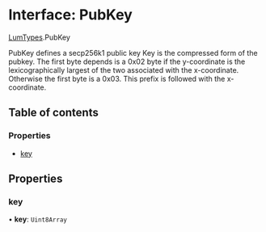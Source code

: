 # Interface: PubKey

[LumTypes](../modules/LumTypes.md).PubKey

PubKey defines a secp256k1 public key
Key is the compressed form of the pubkey. The first byte depends is a 0x02 byte
if the y-coordinate is the lexicographically largest of the two associated with
the x-coordinate. Otherwise the first byte is a 0x03.
This prefix is followed with the x-coordinate.

## Table of contents

### Properties

- [key](LumTypes.PubKey.md#key)

## Properties

### key

• **key**: `Uint8Array`
